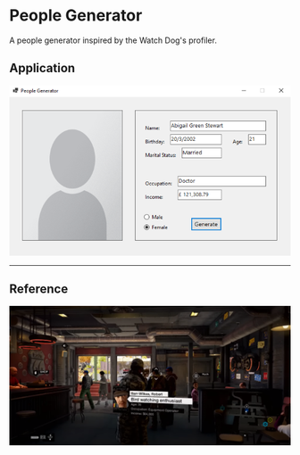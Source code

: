 <h1>People Generator</h1>
A people generator inspired by the Watch Dog's profiler.
<br>
<h2>Application</h2>
<img src="Resources/Images/Application.png" width=650>
<hr>
<h2>Reference</h2>
<img src="Resources/Images/Reference.png" width=650>